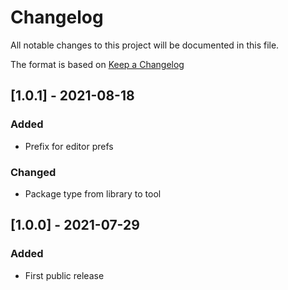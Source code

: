# Changelog
All notable changes to this project will be documented in this file.

The format is based on [Keep a Changelog](https://keepachangelog.com/en/1.0.0/)

## [1.0.1] - 2021-08-18
### Added
- Prefix for editor prefs
### Changed
- Package type from library to tool

## [1.0.0] - 2021-07-29
### Added
- First public release